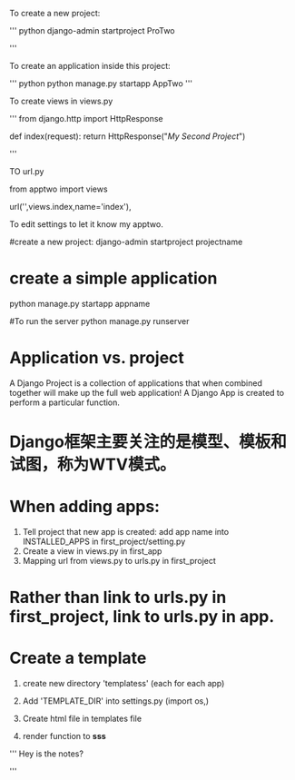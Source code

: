To create a new project:

''' python
django-admin startproject ProTwo

'''

To create an application inside this project:

''' python
python manage.py startapp AppTwo
'''


To create views in views.py

'''
from django.http import HttpResponse

def index(request):
  return HttpResponse("<em>My Second Project</em>")

'''

TO url.py

from apptwo import views

url('',views.index,name='index'),

To edit settings to let it know my apptwo.



#create a new project:
django-admin startproject projectname
# create a simple application
python manage.py startapp appname

#To run the server
python manage.py runserver


#  Application vs. project

A Django Project is a collection of applications that when combined together will make up the full web application!
A  Django App is created to perform a particular function.


# Django框架主要关注的是模型、模板和试图，称为WTV模式。




# When adding apps:
1. Tell project that new app is created: add app name into
INSTALLED_APPS in first_project/setting.py
2. Create a view in views.py in first_app
3. Mapping url from views.py to urls.py in first_project


 # Rather than link to urls.py in first_project, link to urls.py in app.



 # Create a template

 1. create new directory 'templatess' (each for each app)

 2. Add 'TEMPLATE_DIR' into settings.py (import os,)

 3. Create html file in templates file

 4. render function to **sss**



 '''
 Hey is the notes?

 '''
